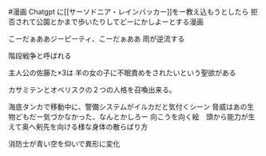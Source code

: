 #漫画
Chatgpt に[[サーソドニア・レインバッカー]]をー教え込もうとしたら
拒否されて公園とかまで歩いたりしてどーにかしよーとする漫画

こーだぁああジーピーティ、こーだぁああ
雨が逆流する

階段戦争と呼ばれる

主人公の佐藤た×3は
羊の女の子に不眠責めをされたいという聖欲がある

カサミテンとオベリスクの２つの人格を召喚出来る。

海底タンカで移動中に、警備システムがイルカだと気付くシーン
脅威はあの生物どもだー気づかなかった、なんとかしろー
向こうを向く絵　頭から能力が生えて奥へ剣先を向ける様な身体の散らばり方

消防士が青い空を仰いで異形に変化